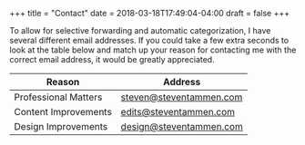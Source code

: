 +++
title = "Contact"
date = 2018-03-18T17:49:04-04:00
draft = false
+++

To allow for selective forwarding and automatic categorization, I have several different email addresses. If you could take a few extra seconds to look at the table below and match up your reason for contacting me with the correct email address, it would be greatly appreciated.

| Reason               | Address                                                   |
|----------------------|-----------------------------------------------------------|
| Professional Matters | [steven@steventammen.com](mailto:steven@steventammen.com) |
| Content Improvements | [edits@steventammen.com](mailto:edits@steventammen.com)   |
| Design Improvements  | [design@steventammen.com](mailto:design@steventammen.com) |

